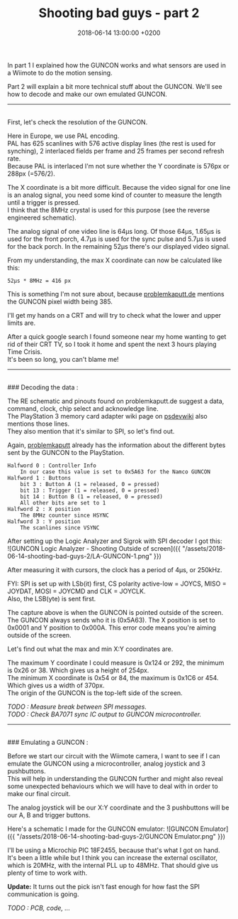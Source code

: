 ﻿---
layout: post
title:  "Shooting bad guys - part 2"
date:   2018-06-14 13:00:00 +0200
categories: [electronics, reverse engineering, playstation]
---
In part 1 I explained how the GUNCON works and what sensors are used in a Wiimote to do the motion sensing.

Part 2 will explain a bit more technical stuff about the GUNCON. We'll see how to decode and make our own emulated GUNCON.


****************
<br/>
First, let's check the resolution of the GUNCON.  

Here in Europe, we use PAL encoding.  
PAL has 625 scanlines with 576 active display lines (the rest is used for synching), 2 interlaced fields per frame and 25 frames per second refresh rate.  
Because PAL is interlaced I'm not sure whether the Y coordinate is 576px or 288px (=576/2).


The X coordinate is a bit more difficult. Because the video signal for one line is an analog signal, you need some kind of counter to measure the length until a trigger is pressed.   
I think that the 8MHz crystal is used for this purpose (see the reverse engineered schematic).

The analog signal of one video line is 64µs long. Of those 64µs, 1.65µs is used for the front porch, 4.7µs is used for the sync pulse and 5.7µs is used for the back porch.
In the remaining 52µs there's our displayed video signal.  

From my understanding, the max X coordinate can now be calculated like this:  	
```
52µs * 8MHz = 416 px
```

This is something I'm not sure about, because [problemkaputt.de](https://problemkaputt.de/psx-spx.htm#controllerslightgunsnamcoguncon) mentions the GUNCON pixel width being 385.  

I'll get my hands on a CRT and will try to check what the lower and upper limits are.

After a quick google search I found someone near my home wanting to get rid of their CRT TV, so I took it home and spent the next 3 hours playing Time Crisis.  
It's been so long, you can't blame me!

*******************
<br/>
### Decoding the data :

The RE schematic and pinouts found on problemkaputt.de suggest a data, command, clock, chip select and acknowledge line.  
The PlayStation 3 memory card adapter wiki page on [psdevwiki](http://www.psdevwiki.com/ps3/Card_Adapter) also mentions those lines.  
They also mention that it's similar to SPI, so let's find out.

Again, [problemkaputt](https://problemkaputt.de/psx-spx.htm#controllerslightgunsnamcoguncon) already has the information about the different bytes sent by the GUNCON to the PlayStation.  

```
Halfword 0 : Controller Info
	In our case this value is set to 0x5A63 for the Namco GUNCON
Halfword 1 : Buttons
	bit 3 : Button A (1 = released, 0 = pressed)
	bit 13 : Trigger (1 = released, 0 = pressed)
	bit 14 : Button B (1 = released, 0 = pressed)
	All other bits are set to 1
Halfword 2 : X position
	The 8MHz counter since HSYNC
Halfword 3 : Y position
	The scanlines since VSYNC
```

After setting up the Logic Analyzer and Sigrok with SPI decoder I got this:  
![GUNCON Logic Analyzer - Shooting Outside of screen]({{ "/assets/2018-06-14-shooting-bad-guys-2/LA-GUNCON-1.png" }})

After measuring it with cursors, the clock has a period of 4µs, or 250kHz.

FYI: SPI is set up with LSb(it) first, CS polarity active-low = JOYCS, MISO = JOYDAT, MOSI = JOYCMD and CLK = JOYCLK.  
Also, the LSB(yte) is sent first.  

The capture above is when the GUNCON is pointed outside of the screen.  
The GUNCON always sends who it is (0x5A63).
The X position is set to 0x0001 and Y position to 0x000A. This error code means you're aiming outside of the screen.


Let's find out what the max and min X:Y coordinates are.

The maximum Y coordinate I could measure is 0x124 or 292, the minimum is 0x26 or 38. Which gives us a height of 254px.  
The minimum X coordinate is 0x54 or 84, the maximum is 0x1C6 or 454. Which gives us a width of 370px.  
The origin of the GUNCON is the top-left side of the screen.

*TODO : Measure break between SPI messages.*  
*TODO : Check BA7071 sync IC output to GUNCON microcontroller.*

*************************
<br/>
### Emulating a GUNCON :

Before we start our circuit with the Wiimote camera, I want to see if I can emulate the GUNCON using a microcontroller, analog joystick and 3 pushbuttons.  
This will help in understanding the GUNCON further and might also reveal some unexpected behaviours which we will have to deal with in order to make our final circuit.

The analog joystick will be our X:Y coordinate and the 3 pushbuttons will be our A, B and trigger buttons.

Here's a schematic I made for the GUNCON emulator:
![GUNCON Emulator]({{ "/assets/2018-06-14-shooting-bad-guys-2/GUNCON Emulator.png" }})

I'll be using a Microchip PIC 18F2455, because that's what I got on hand.  
It's been a little while but I think you can increase the external oscillator, which is 20MHz, with the internal PLL up to 48MHz.
That should give us plenty of time to work with.


<b>Update:</b> It turns out the pick isn't fast enough for how fast the SPI communication is going.


*TODO : PCB, code, ...*

